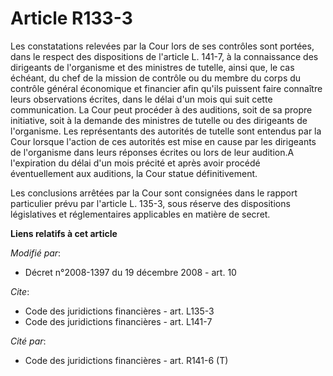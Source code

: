 # Article R133-3

Les constatations relevées par la Cour lors de ses contrôles sont portées, dans le respect des dispositions de l'article L.
141-7, à la connaissance des dirigeants de l'organisme et des ministres de tutelle, ainsi que, le cas échéant, du chef de la
mission de contrôle ou du membre du corps du contrôle général économique et financier afin qu'ils puissent faire connaître
leurs observations écrites, dans le délai d'un mois qui suit cette communication. La Cour peut procéder à des auditions, soit
de sa propre initiative, soit à la demande des ministres de tutelle ou des dirigeants de l'organisme. Les représentants des
autorités de tutelle sont entendus par la Cour lorsque l'action de ces autorités est mise en cause par les dirigeants de
l'organisme dans leurs réponses écrites ou lors de leur audition.A l'expiration du délai d'un mois précité et après avoir
procédé éventuellement aux auditions, la Cour statue définitivement. 

Les conclusions arrêtées par la Cour sont consignées dans le rapport particulier prévu par l'article L. 135-3, sous réserve
des dispositions législatives et réglementaires applicables en matière de secret.

**Liens relatifs à cet article**

_Modifié par_:

  - Décret n°2008-1397 du 19 décembre 2008 - art. 10

_Cite_:

  - Code des juridictions financières - art. L135-3
  - Code des juridictions financières - art. L141-7

_Cité par_:

  - Code des juridictions financières - art. R141-6 (T)
